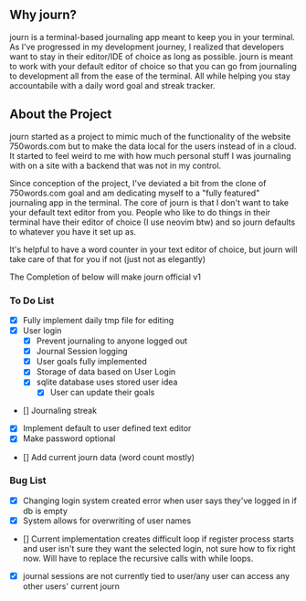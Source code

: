 ## Why journ?
journ is a terminal-based journaling app meant to keep you in your terminal. As I've progressed in my development journey, I realized that developers want to stay in their editor/IDE of choice as long as possible. journ is meant to work with your default editor of choice so that you can go from journaling to development all from the ease of the terminal. All while helping you stay accountabile with a daily word goal and streak tracker.

## About the Project
journ started as a project to mimic much of the functionality of the website 750words.com but to make the data local for the users instead of in a cloud. It started to feel weird to me with how much personal stuff I was journaling with on a site with a backend that was not in my control.

Since conception of the project, I've deviated a bit from the clone of 750words.com goal and am dedicating myself to a "fully featured" journaling app in the terminal. The core of journ is that I don't want to take your default text editor from you. People who like to do things in their terminal have their editor of choice (I use neovim btw) and so journ defaults to whatever you have it set up as.

It's helpful to have a word counter in your text editor of choice, but journ will take care of that for you if not (just not as elegantly)


The Completion of below will make journ official v1
### To Do List

- [X] Fully implement daily tmp file for editing
- [x] User login
  - [x] Prevent journaling to anyone logged out
  - [x] Journal Session logging
  - [x] User goals fully implemented
  - [x] Storage of data based on User Login
  - [x] sqlite database uses stored user idea
     - [x] User can update their goals
- [] Journaling streak
- [x] Implement default to user defined text editor
- [x] Make password optional
- [] Add current journ data (word count mostly)

### Bug List
- [x] Changing login system created error when user says they've logged in if db is empty
- [x] System allows for overwriting of user names
- [] Current implementation creates difficult loop if register process starts and user isn't sure they want the selected login, not sure how to fix right now. Will have to replace the recursive calls with while loops.
- [x] journal sessions are not currently tied to user/any user can access any other users' current journ
